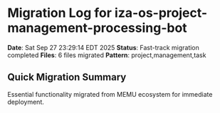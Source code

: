 # Migration Log for iza-os-project-management-processing-bot

**Date**: Sat Sep 27 23:29:14 EDT 2025
**Status**: Fast-track migration completed
**Files**:        6 files migrated
**Pattern**: project,management,task

## Quick Migration Summary
Essential functionality migrated from MEMU ecosystem for immediate deployment.
